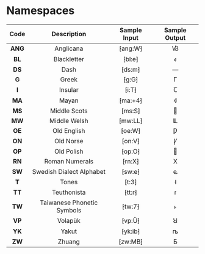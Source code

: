 # Namespaces

| Code | Description | Sample Input | Sample Output |
| :---: | :---: | :---: | :---: |
| **ANG** | Anglicana | ⁅ang:W⁆ | Ꟃ |
| **BL** | Blackletter | ⁅bl:e⁆ | ꬲ |
| **DS** | Dash | ⁅ds:m⁆ | — |
| **G** | Greek | ⁅g:G⁆ | Γ |
| **I** | Insular | ⁅i:T⁆ | Ꞇ |
| **MA** | Mayan | ⁅ma:+4⁆ | Ꜭ |
| **MS** | Middle Scots | ⁅ms:S⁆ | Ꟗ |
| **MW** | Middle Welsh | ⁅mw:LL⁆ | Ỻ |
| **OE** | Old English | ⁅oe:W⁆ | Ƿ |
| **ON** | Old Norse | ⁅on:V⁆ | Ꝩ |
| **OP** | Old Polish | ⁅op:O⁆ | Ꟁ |
| **RN** | Roman Numerals | ⁅rn:X⁆ | Ⅹ |
| **SW** | Swedish Dialect Alphabet | ⁅sw:e⁆ | ⱸ |
| **T** | Tones | ⁅t:3⁆ | ˧ |
| **TT** | Teuthonista | ⁅tt:r⁆ | ꭇ |
| **TW** | Taiwanese Phonetic Symbols | ⁅tw:7⁆ | ˫ |
| **VP** | Volapük | ⁅vp:Ü⁆ | Ꞟ |
| **YK** | Yakut | ⁅yk:ib⁆ | ꭠ |
| **ZW** | Zhuang | ⁅zw:MB⁆ | Ƃ |
